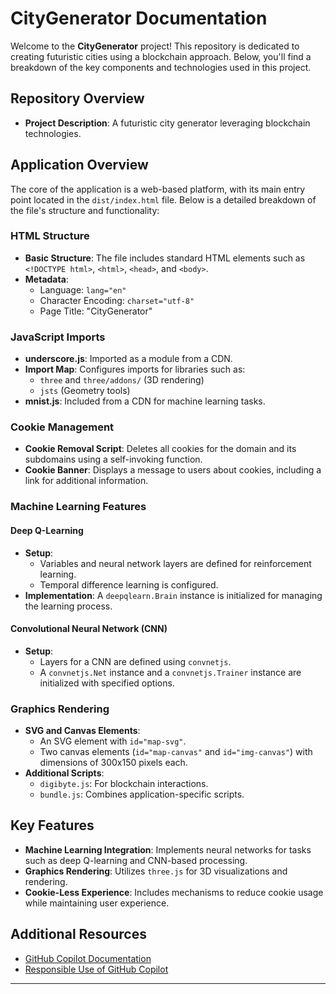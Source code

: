 # CityGenerator Documentation

Welcome to the **CityGenerator** project! This repository is dedicated to creating futuristic cities using a blockchain approach. Below, you'll find a breakdown of the key components and technologies used in this project.

## Repository Overview
- **Project Description**: A futuristic city generator leveraging blockchain technologies.

## Application Overview

The core of the application is a web-based platform, with its main entry point located in the `dist/index.html` file. Below is a detailed breakdown of the file's structure and functionality:

### HTML Structure

- **Basic Structure**: The file includes standard HTML elements such as `<!DOCTYPE html>`, `<html>`, `<head>`, and `<body>`.
- **Metadata**:
  - Language: `lang="en"`
  - Character Encoding: `charset="utf-8"`
  - Page Title: "CityGenerator"

### JavaScript Imports

- **underscore.js**: Imported as a module from a CDN.
- **Import Map**: Configures imports for libraries such as:
  - `three` and `three/addons/` (3D rendering)
  - `jsts` (Geometry tools)
- **mnist.js**: Included from a CDN for machine learning tasks.

### Cookie Management

- **Cookie Removal Script**: Deletes all cookies for the domain and its subdomains using a self-invoking function.
- **Cookie Banner**: Displays a message to users about cookies, including a link for additional information.

### Machine Learning Features

#### Deep Q-Learning

- **Setup**:
  - Variables and neural network layers are defined for reinforcement learning.
  - Temporal difference learning is configured.
- **Implementation**: A `deepqlearn.Brain` instance is initialized for managing the learning process.

#### Convolutional Neural Network (CNN)

- **Setup**:
  - Layers for a CNN are defined using `convnetjs`.
  - A `convnetjs.Net` instance and a `convnetjs.Trainer` instance are initialized with specified options.

### Graphics Rendering

- **SVG and Canvas Elements**:
  - An SVG element with `id="map-svg"`.
  - Two canvas elements (`id="map-canvas"` and `id="img-canvas"`) with dimensions of 300x150 pixels each.
- **Additional Scripts**:
  - `digibyte.js`: For blockchain interactions.
  - `bundle.js`: Combines application-specific scripts.

## Key Features

- **Machine Learning Integration**: Implements neural networks for tasks such as deep Q-learning and CNN-based processing.
- **Graphics Rendering**: Utilizes `three.js` for 3D visualizations and rendering.
- **Cookie-Less Experience**: Includes mechanisms to reduce cookie usage while maintaining user experience.

## Additional Resources

- [GitHub Copilot Documentation](https://docs.github.com/en/copilot)
- [Responsible Use of GitHub Copilot](https://docs.github.com/en/copilot/responsible-use-of-github-copilot-features/responsible-use-of-github-copilot-chat-in-your-ide)

---
